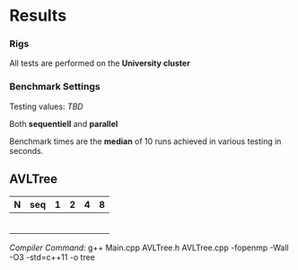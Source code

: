 # Results

### Rigs
All tests are performed on the **University cluster**

### Benchmark Settings

Testing values: _TBD_

Both **sequentiell** and **parallel**

Benchmark times are the **median** of 10 runs achieved in various testing in seconds.

## AVLTree

| N | seq | 1 | 2 | 4 | 8 |
|------|-------|--------|--------|--------|--------|
| | | | | | |
| | | | | | |
| | | | | | |
| | | | | | |
| | | | | | |
| | | | | | |

_Compiler Command:_ g++ Main.cpp AVLTree.h AVLTree.cpp -fopenmp -Wall -O3 -std=c++11 -o tree
